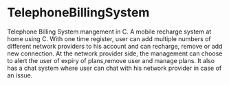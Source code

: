 # TelephoneBillingSystem
Telephone Billing System mangement in C.
A mobile recharge system at home using C. With one time register, user can add multiple numbers of different network providers to his account and can recharge, remove or add new connection. At the network provider side, the management can choose to alert the user of expiry of plans,remove user and manage plans. It also has a chat system where user can chat with his network provider in case of an issue.
